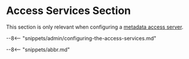 <!-- SPDX-License-Identifier: CC-BY-4.0 -->
<!-- Copyright Contributors to the Egeria project. -->

# Access Services Section

This section is only relevant when configuring a [metadata access server](/concepts/metadata-access-server).

--8<-- "snippets/admin/configuring-the-access-services.md"

--8<-- "snippets/abbr.md"

